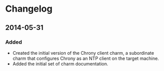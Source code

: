# Changelog

## 2014-05-31

### Added

* Created the initial version of the Chrony client charm, a subordinate
  charm that configures Chrony as an NTP client on the target machine.
* Added the initial set of charm documentation.
